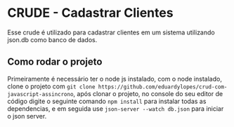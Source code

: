 # CRUDE - Cadastrar Clientes

Esse crude é utilizado para cadastrar clientes em um sistema utilizando json.db como banco de dados.

## Como rodar o projeto

Primeiramente é necessário ter o node js instalado, com o node instalado, clone o projeto com `git clone https://github.com/eduardylopes/crud-com-javascript-assincrono`, após clonar o projeto, no console do seu editor de código digite o seguinte comando `npm install` para instalar todas as dependencias, e em seguida use `json-server --watch db.json` para iniciar o json server.
